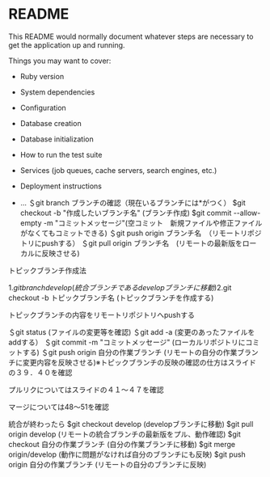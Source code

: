 # README

This README would normally document whatever steps are necessary to get the
application up and running.

Things you may want to cover:

* Ruby version

* System dependencies

* Configuration

* Database creation

* Database initialization

* How to run the test suite

* Services (job queues, cache servers, search engines, etc.)

* Deployment instructions

* ...
＄git branch ブランチの確認（現在いるブランチには*がつく）
$git checkout -b "作成したいブランチ名" (ブランチ作成)
$git commit --allow-empty -m "コミットメッセージ"(空コミット　新規ファイルや修正ファイルがなくてもコミットできる)
＄git push origin ブランチ名　（リモートリポジトリにpushする）
＄git pull origin ブランチ名　(リモートの最新版をローカルに反映させる)

トピックブランチ作成法

1.$git branch develop (統合ブランチであるdevelopブランチに移動)
2.$git checkout -b トピックブランチ名 (トピックブランチを作成する)

トピックブランチの内容をリモートリポジトリへpushする

＄git status (ファイルの変更等を確認)
＄git add -a (変更のあったファイルをaddする）
＄git commit -m "コミットメッセージ" (ローカルリポジトリにコミットする)
＄git push origin 自分の作業ブランチ (リモートの自分の作業ブランチに変更内容を反映させる)※トピックブランチの反映の確認の仕方はスライドの３９．４０を確認

プルリクについてはスライドの４１～４７を確認

マージについては48～51を確認

統合が終わったら
$git checkout develop (developブランチに移動)
$git pull origin develop (リモートの統合ブランチの最新版をプル、動作確認)
$git checkout 自分の作業ブランチ (自分の作業ブランチに移動)
$git merge origin/develop (動作に問題がなければ自分のブランチにも反映)
$git push origin 自分の作業ブランチ (リモートの自分のブランチに反映)
